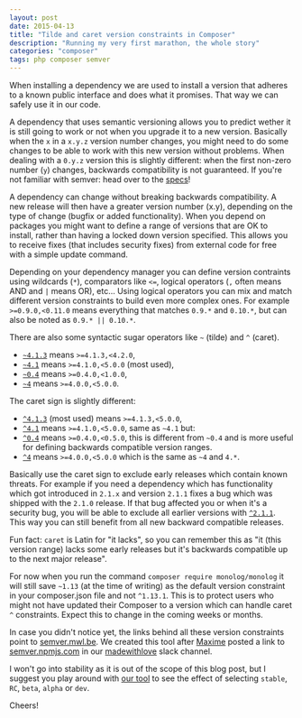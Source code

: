```yaml
---
layout: post
date: 2015-04-13
title: "Tilde and caret version constraints in Composer"
description: "Running my very first marathon, the whole story"
categories: "composer"
tags: php composer semver
---
```


When installing a dependency we are used to install a version that adheres to a
known public interface and does what it promises. That way we can safely use it in our code.

A dependency that uses semantic versioning allows you to predict wether it is still going to work or not
when you upgrade it to a new version. Basically when the `x` in a `x.y.z` version number changes,
you might need to do some changes to be able to work with this new version without problems.
When dealing with a `0.y.z` version this is slightly different: when the first non-zero number (`y`) changes,
backwards compatibility is not guaranteed. If you're not familiar with semver:
head over to the [specs](http://semver.org/)!

A dependency can change without breaking backwards compatibility. A new release will then have a
greater version number (x.y), depending on the type of change (bugfix or added functionality).
When you depend on packages you might want to define a range of versions that are OK to install,
rather than having a locked down version specified. This allows you to receive fixes
(that includes security fixes) from external code for free with a simple update command.

Depending on your dependency manager you can define version contraints using wildcards (`*`), comparators like `<=`,
logical operators (`,` often means AND and `|` means OR), etc... Using logical operators you can mix and match
different version constraints to build even more complex ones. For example `>=0.9.0,<0.11.0`
means everything that matches `0.9.*` and `0.10.*`, but can also be noted as `0.9.* || 0.10.*`.

There are also some syntactic sugar operators like `~` (tilde) and `^` (caret).

- [`~4.1.3`](http://semver.mwl.be/#?package=laravel%2Fframework&version=~4.2.3) means `>=4.1.3,<4.2.0`,
- [`~4.1`](http://semver.mwl.be/#?package=laravel%2Fframework&version=~4.2) means `>=4.1.0,<5.0.0` (most used),
- [`~0.4`](http://semver.mwl.be/#?package=league%2Fflysystem&version=~0.4) means `>=0.4.0,<1.0.0`,
- [`~4`](http://semver.mwl.be/#?package=laravel%2Fframework&version=~4.2.3) means `>=4.0.0,<5.0.0`.

The caret sign is slightly different:

- [`^4.1.3`](http://semver.mwl.be/#?package=laravel%2Fframework&version=%5E4.1.3) (most used) means `>=4.1.3,<5.0.0`,
- [`^4.1`](http://semver.mwl.be/#?package=laravel%2Fframework&version=%5E4.1) means `>=4.1.0,<5.0.0`, same as `~4.1` but:
- [`^0.4`](http://semver.mwl.be/#?package=league%2Fflysystem&version=%5E0.4) means `>=0.4.0,<0.5.0`, this is different from `~0.4` and is more useful for defining backwards compatible version ranges.
- [`^4`](http://semver.mwl.be/#?package=laravel%2Fframework&version=%5E4) means `>=4.0.0,<5.0.0` which is the same as `~4` and `4.*`.

Basically use the caret sign to exclude early releases which contain known threats. For example if you need
a dependency which has functionality which got introduced in `2.1.x` and version `2.1.1` fixes a bug which
was shipped with the `2.1.0` release. If that bug affected you or when it's a security bug,
you will be able to exclude all earlier versions with
[`^2.1.1`](http://semver.mwl.be/#?package=league%2Fevent&version=%5E2.1.1).
This way you can still benefit from all new backward compatible releases.

Fun fact: `caret` is Latin for "it lacks", so you can remember this as "it (this version range) lacks
some early releases but it's backwards compatible up to the next major release".

For now when you run the command `composer require monolog/monolog` it will still save `~1.13`
(at the time of writing) as the default version constraint in your composer.json file and not `^1.13.1`.
This is to protect users who might not have updated their Composer to a version which can handle
caret `^` constraints. Expect this to change in the coming weeks or months.

In case you didn't notice yet, the links behind all these version constraints point to
[semver.mwl.be](http://semver.mwl.be). We created this tool after [Maxime](https://twitter.com/anahkiasen)
posted a link to [semver.npmjs.com](http://semver.npmjs.com/) in our [madewithlove](http://mwl.be) slack channel.

I won't go into stability as it is out of the scope of this blog post, but I suggest you play around with
[our tool](http://semver.mwl.be/#?package=symfony%2Fsymfony&version=~2.4&minimum-stability=RC)
to see the effect of selecting `stable`, `RC`, `beta`, `alpha` or `dev`.

Cheers!
